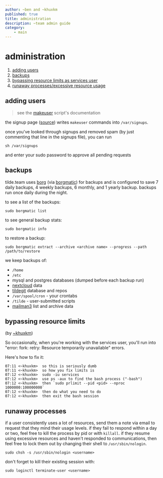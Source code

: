 ```yaml
---
author: ~ben and ~khuxkm
published: true
title: administration
description: ~team admin guide
category:
    - main
---
```


# administration
 1. [adding users](#adding-users)
 2. [backups](#backups)
 3. [bypassing resource limits as services user](#bypassing-resource-limits)
 4. [runaway processes/excessive resource usage](#runaway-processes)

## adding users

> see the [makeuser](https://tildegit.org/team/makeuser) script's documentation

the signup page ([source](
https://tildegit.org/team/site/src/branch/master/signup/signup-handler.php))
writes `makeuser` commands into `/var/signups`.

once you've looked through signups and removed spam (by just commenting that
line in the signups file), you can run

    sh /var/signups

and enter your sudo password to approve all pending requests


## backups

tilde.team uses [borg](https://borgbackup.readthedocs.io/en/stable/) (via 
[borgmatic](https://torsion.org/borgmatic)) for backups and is configured 
to save 7 daily backups, 4 weekly backups, 6 monthly, and 1 yearly backup.
backups run once daily during the night.

to see a list of the backups:

    sudo borgmatic list

to see general backup stats:

    sudo borgmatic info

to restore a backup:

    sudo borgmatic extract --archive <archive name> --progress --path /path/to/restore

we keep backups of:
* `/home`
* `/etc`
* mysql and postgres databases (dumped before each backup run)
* [nextcloud](https://cloud.tilde.team/) data
* [tildegit](https://tildegit.org) database and repos
* `/var/spool/cron` - your crontabs
* `/tilde` - user-submitted scripts
* [mailman3](https://lists.tildeverse.org) list and archive data


## bypassing resource limits

(by [~khuxkm](https://khuxkm.tilde.team/))

So occasionally, when you're working with the services user, you'll run into 
"error: fork: retry: Resource temporarily unavailable" errors.

Here's how to fix it:

    07:11 <~khuxkm>  so this is seriously dumb
    07:11 <~khuxkm>  so how you fix limits is
    07:12 <~khuxkm>  sudo -iu services
    07:12 <~khuxkm>  use ps -aux to find the bash process ("-bash")
    07:12 <~khuxkm>  then `sudo prlimit --pid <pid> --nproc 1000000:100000000`
    07:12 <~khuxkm>  then do what you need to do
    07:12 <~khuxkm>  then exit the bash session


## runaway processes

if a user consistently uses a lot of resources, send them a note via email
to request that they mind their usage levels. if they fail to respond within
a day or two, feel free to kill the process by pid or with `killall`. if they
resume using excessive resources and haven't responded to communications, then
feel free to lock them out by changing their shell to `/usr/sbin/nologin`.

    sudo chsh -s /usr/sbin/nologin <username>

don't forget to kill their existing session with:

    sudo loginctl terminate-user <username>

